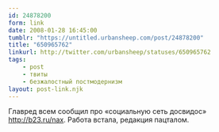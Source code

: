 ```yaml
---
id: 24878200
form: link
date: 2008-01-28 16:45:00
tumblr: "https://untitled.urbansheep.com/post/24878200"
title: "650965762"
linkurl: http://twitter.com/urbansheep/statuses/650965762
tags:
    - post
    - твиты
    - безжалостный постмодернизм
layout: post-link.njk
---
```

<p>Главред всем сообщил про «социальную сеть досвидос» <a href="http://b23.ru/nax">http://b23.ru/nax</a>. Работа встала, редакция пацталом.</p>

